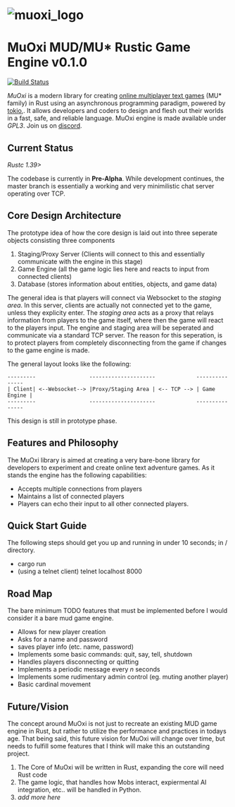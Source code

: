 # ![muoxi_logo][logo] 
# MuOxi MUD/MU* Rustic Game Engine v0.1.0
[![Build Status][travisimg]][travislink] 

*MuOxi* is a modern library for creating [online multiplayer text
games][wikimudpage] (MU* family) in Rust using an asynchronous programming paradigm, powered by [tokio][tokio],. 
It allows developers and coders to design and flesh out their worlds in a
fast, safe, and reliable language. MuOxi engine is made available under *GPL3*. Join us on [discord][discord].


## Current Status

*Rustc 1.39>*

The codebase is currently in **Pre-Alpha**. While development continues,
the master branch is essentially a working and very minimilistic chat server 
operating over TCP. 

## Core Design Architecture

The prototype idea of how the core design is laid out into three seperate objects consisting three components
1. Staging/Proxy Server (Clients will connect to this and essentially communicate with the engine in this stage)
2. Game Engine (all the game logic lies here and reacts to input from connected clients)
3. Database (stores information about entities, objects, and game data)

The general idea is that players will connect via Websocket to the *staging area*. In this server, clients 
are actually not connected yet to the game, unless they explicity enter. The *staging area* acts as a proxy that relays
information from players to the game itself, where then the game will react to the players input. The engine and staging area will
be seperated and communicate via a standard TCP server. The reason for this seperation, is to protect players from completely
disconnecting from the game if changes to the game engine is made.

The general layout looks like the following:

```
---------                 ---------------------             ---------------
| Client| <--Websocket--> |Proxy/Staging Area | <-- TCP --> | Game Engine |
---------                 ---------------------             ---------------
```

This design is still in prototype phase.

## Features and Philosophy

The MuOxi library is aimed at creating a very bare-bone library for developers
to experiment and create online text adventure games. 
As it stands the engine has the following capabilities:

* Accepts multiple connections from players
* Maintains a list of connected players
* Players can echo their input to all other connected players.


## Quick Start Guide

The following steps should get you up and running in under 10 seconds; in / directory.

* cargo run
* (using a telnet client) telnet localhost 8000


## Road Map

The bare minimum TODO features that must be implemented before I would consider it a bare mud game engine.

* Allows for new player creation
* Asks for a name and password
* saves player info (etc. name, password)
* Implements some basic commands: quit, say, tell, shutdown
* Handles players disconnecting or quitting
* Implements a periodic message every *n* seconds
* Implements some rudimentary admin control (eg. muting another player)
* Basic cardinal movement




## Future/Vision

The concept around MuOxi is not just to recreate an existing MUD game engine in Rust,
but rather to utilize the performance and practices in todays age. That being said, 
this future vision for MuOxi will change over time, but needs to fulfill some features
that I think will make this an outstanding project.

1) The Core of MuOxi will be written in Rust, expanding the core will need Rust code
2) The game logic, that handles how Mobs interact, expiermental AI integration, etc..
   will be handled in Python.
3) *add more here*






[logo]: https://github.com/duysqubix/MuOxi/blob/master/.media/cog.png
[travisimg]: https://travis-ci.org/duysqubix/MuOxi.svg?branch=master
[travislink]: https://travis-ci.org/duysqubix/MuOxi
[wikimudpage]: http://en.wikipedia.org/wiki/MUD
[tokio]: https://docs.rs/tokio/0.2.0-alpha.6/tokio/
[discord]: https://discord.gg/pMnBmGv
